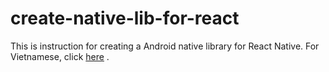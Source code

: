 # create-native-lib-for-react
This is instruction for creating a Android native library for React Native. For Vietnamese, click [here](https://github.com/gitvani/create-native-lib-for-react/blob/master/readme.vi.md) .
